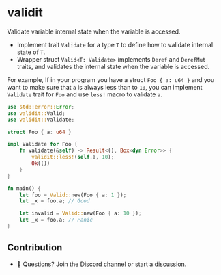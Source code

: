 # validit

Validate variable internal state when the variable is accessed.

- Implement trait `Validate` for a type `T` to define how to validate internal state of `T`.
- Wrapper struct `Valid<T: Validate>` implements `Deref` and `DerefMut` traits, and validates
  the internal state when the variable is accessed.

For example, If in your program you have a struct `Foo { a: u64 }` and you want to make sure
that `a` is always less than to `10`, you can implement `Validate` trait for `Foo` and use
`less!` macro to validate `a`.

```rust
use std::error::Error;
use validit::Valid;
use validit::Validate;

struct Foo { a: u64 }

impl Validate for Foo {
    fn validate(&self) -> Result<(), Box<dyn Error>> {
        validit::less!(self.a, 10);
        Ok(())
    }
}

fn main() {
    let foo = Valid::new(Foo { a: 1 });
    let _x = foo.a; // Good

    let invalid = Valid::new(Foo { a: 10 });
    let _x = foo.a; // Panic
}
```

## Contribution

- 🙌 Questions? Join the [Discord channel](https://discord.gg/fFPsTqYqUg) or start a [discussion](https://github.com/drmingdrmer/validit/discussions/new).
